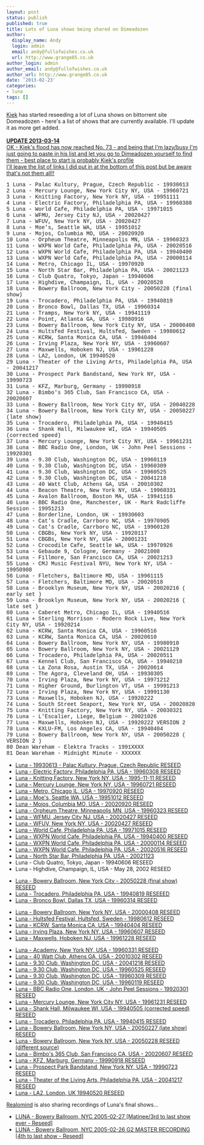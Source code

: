 ```yaml
---
layout: post
status: publish
published: true
title: Lots of Luna shows being shared on Dimeadozen
author:
  display_name: Andy
  login: admin
  email: andy@fullofwishes.co.uk
  url: http://www.grange85.co.uk
author_login: admin
author_email: andy@fullofwishes.co.uk
author_url: http://www.grange85.co.uk
date: '2013-02-23'
categories:
- luna
tags: []
---
```

<p><a href="http://www.dimeadozen.org/account-details.php?id=24610">Kiek</a> has started reseeding a lot of Luna shows on bittorrent site Domeadozen - here's a list of shows that are currently available. I'll update it as more get added.<br />
<ins datetime="2013-03-14T21:35:59+00:00"><br />
<strong>UPDATE 2013-03-14</strong><br />
OK - Kiek's flood has now reached No. 73 - and being that I'm lazy/busy I'm just going to paste in his list and let you go to <a href="http://www.dimeadozen.org">Dimeadozen</a> yourself to find them - best place to start is probably <a href="http://www.dimeadozen.org/account-details.php?id=24610">Kiek's profile</a><br />
I'll leave the list of links I did put in at the bottom of this post but be aware that's not them all!!<br />
<a id="more"></a><a id="more-3757"></a></p>
<div style="font-family:Consolas,Monaco,Lucida Console,Courier New, monospace;">
1 Luna - Palac Kultury, Prague, Czech Republic - 19930613<br />
2 Luna - Mercury Lounge, New York City NY, USA - 19960721<br />
3 Luna - Knitting Factory, New York NY, USA - 19951111<br />
4 Luna - Electric Factory, Philadelphia PA, USA - 19960308<br />
5 Luna - World Cafe, Philadelphia PA, USA - 19971015<br />
6 Luna - WFMU, Jersey City NJ, USA - 20020427<br />
7 Luna - WFUV, New York NY, USA - 20020427<br />
8 Luna - Moe's, Seattle WA, USA - 19951012<br />
9 Luna - Mojos, Columbia MO, USA - 20020920<br />
10 Luna - Orpheum Theatre, Minneapolis MN, USA - 19960323<br />
11 Luna - WXPN World Cafe, Philadelphia PA, USA - 20020516<br />
12 Luna - WXPN World Cafe, Philadelphia PA, USA - 19940400<br />
13 Luna - WXPN World Cafe, Philadelphia PA, USA - 20000114<br />
14 Luna - Metro, Chicago IL, USA - 19970920<br />
15 Luna - North Star Bar, Philadelphia PA, USA - 20021123<br />
16 Luna - Club Quatro, Tokyo, Japan - 19940606<br />
17 Luna - Highdive, Champaign, IL, USA - 20020528<br />
18 Luna - Bowery Ballroom, New York City - 20050228 (final show)<br />
19 Luna - Trocadero, Philadelphia PA, USA - 19940819<br />
20 Luna - Bronco Bowl, Dallas TX, USA  - 19960314<br />
21 Luna - Tramps, New York NY, USA - 19941119<br />
22 Luna - Point, Atlanta GA, USA - 19980916<br />
23 Luna - Bowery Ballroom, New York City NY, USA - 20000408<br />
24 Luna - Hultsfed Festival, Hultsfed, Sweden - 19980612<br />
25 Luna - KCRW, Santa Monica CA, USA - 19940404<br />
26 Luna - Irving Plaza, New York NY, USA - 19960607<br />
27 Luna - Maxwells, Hoboken NJ, USA - 19961228<br />
28 Luna - LA2, London, UK 19940520<br />
29 Luna - Theater of the Living Arts, Philadelphia PA, USA - 20041217<br />
30 Luna - Prospect Park Bandstand, New York NY, USA - 19990723<br />
31 Luna - KFZ, Marburg, Germany - 19990918<br />
32 Luna - Bimbo's 365 Club, San Francisco CA, USA - 20020607<br />
33 Luna - Bowery Ballroom, New York City NY, USA - 20040228<br />
34 Luna - Bowery Ballroom, New York City NY, USA - 20050227 (late show)<br />
35 Luna - Trocadero, Philadelphia PA, USA - 19940415<br />
36 Luna - Shank Hall, Milwaukee WI, USA - 19940505 (corrected speed)<br />
37 Luna - Mercury Lounge, New York City NY, USA - 19961231<br />
38 Luna - BBC Radio One, London, UK - John Peel Sessions - 19920301<br />
39 Luna - 9.30 Club, Washington DC, USA - 19960119<br />
40 Luna - 9.30 Club, Washington DC, USA - 19960309<br />
41 Luna - 9.30 Club, Washington DC, USA - 19960525<br />
42 Luna - 9.30 Club, Washington DC, USA - 20041218<br />
43 Luna - 40 Watt Club, Athens GA, USA - 20010302<br />
44 Luna - Beacon Theatre, New York NY, USA - 19960331<br />
45 Luna - Avalon Ballroom, Boston MA, USA - 19941116<br />
46 Luna - BBC Radio One, Manchester, UK - Mark Radcliffe Session - 19951213<br />
47 Luna - Borderline, London, UK - 19930603<br />
48 Luna - Cat's Cradle, Carrboro NC, USA - 19970905<br />
49 Luna - Cat's Cradle, Carrboro NC, USA - 19960120<br />
50 Luna - CBGBs, New York NY, USA - 19920117<br />
51 Luna - CBGBs, New York NY, USA - 20001231<br />
52 Luna - Crocodile Cafe, Seattle WA, USA - 19970926<br />
53 Luna - Gebaude 9, Cologne, Germany - 20021008<br />
54 Luna - Fillmore, San Francisco CA, USA - 20021213<br />
55 Luna - CMJ Music Festival NYU, New York NY, USA - 19950908<br />
56 Luna - Fletchers, Baltimore MD, USA - 19961115<br />
57 Luna - Fletchers, Baltimore MD, USA - 20020518<br />
58 Luna - Brooklyn Museum, New York NY, USA - 20020216 ( early set )<br />
59 Luna - Brooklyn Museum, New York NY, USA - 20020216 ( late set )<br />
60 Luna - Caberet Metro, Chicago IL, USA - 19940516<br />
61 Luna + Sterling Morrison - Modern Rock Live, New York City NY, USA - 19920214<br />
62 Luna - KCRW, Santa Monica CA, USA - 19960516<br />
63 Luna - KCRW, Santa Monica CA, USA - 20020610<br />
64 Luna - Bowery Ballroom, New York NY, USA - 19980910<br />
65 Luna - Bowery Ballroom, New York NY, USA - 20021129<br />
66 Luna - Trocadero, Philadelphia PA, USA - 20020511<br />
67 Luna - Kennel Club, San Francisco CA, USA - 19940218<br />
68 Luna - La Zona Rosa, Austin TX, USA - 20020614<br />
69 Luna - The Agora, Cleveland OH, USA - 19930305<br />
70 Luna - Irving Plaza, New York NY, USA - 19971212<br />
71 Luna - Higher Ground, Burlington VT, USA - 19991213<br />
72 Luna - Irving Plaza, New York NY, USA - 19991130<br />
73 Luna - Maxwells, Hoboken NJ, USA - 19920222<br />
74 Luna - South Street Seaport, New York NY, USA - 20020820<br />
75 Luna - Knitting Factory, New York NY, USA - 20030321<br />
76 Luna - L'Escalier, Liege, Belgium - 20021026<br />
77 Luna - Maxwells, Hoboken NJ, USA - 19920222  VERSION 2<br />
78 Luna - KXLU-FM, Los Angeles CA, USA - 19940404<br />
79 Luna - Bowery Ballroom, New York NY, USA - 20050228 ( VERSION 2 )<br />
80 Dean Wareham - Elektra Tracks - 1991XXXX<br />
81 Dean Wareham - Midnight Minute - XXXXXX
</div>
<p></ins></p>
<ul>
<li><a href="http://www.dimeadozen.org/torrents-details.php?id=440104&hit=1">Luna - 19930613 - Palac Kultury, Prague, Czech Republic RESEED</a></li>
<li><a href="http://www.dimeadozen.org/torrents-details.php?id=440151&hit=1">Luna - Electric Factory, Philadelphia PA, USA - 19960308 RESEED</a></li>
<li><a href="http://www.dimeadozen.org/torrents-details.php?id=440145&hit=1">Luna - Knitting Factory, New York NY, USA - 1995-11-11 RESEED</a></li>
<li><a href="http://www.dimeadozen.org/torrents-details.php?id=440132&hit=1">Luna - Mercury Lounge, New York NY, USA - 19960721 RESEED</a></li>
<li><a href="http://www.dimeadozen.org/torrents-details.php?id=440326&hit=1">Luna - Metro, Chicago IL, USA - 19970920 RESEED</a></li>
<li><a href="http://www.dimeadozen.org/torrents-details.php?id=440209&hit=1">Luna - Moe's, Seattle WA, USA - 19951012 RESEED</a></li>
<li><a href="http://www.dimeadozen.org/torrents-details.php?id=440213&hit=1">Luna - Mojos, Columbia MO, USA - 20020920 RESEED</a></li>
<li><a href="http://www.dimeadozen.org/torrents-details.php?id=440251&hit=1">Luna - Orpheum Theatre, Minneapolis MN, USA - 19960323 RESEED</a></li>
<li><a href="http://www.dimeadozen.org/torrents-details.php?id=440198&hit=1">Luna - WFMU, Jersey City NJ, USA - 20020427 RESEED</a></li>
<li><a href="http://www.dimeadozen.org/torrents-details.php?id=440199&hit=1">Luna - WFUV, New York NY, USA - 20020427 RESEED</a></li>
<li><a href="http://www.dimeadozen.org/torrents-details.php?id=440160&hit=1">Luna - World Cafe, Philadelphia PA, USA - 19971015 RESEED</a></li>
<li><a href="http://www.dimeadozen.org/torrents-details.php?id=440323&hit=1">Luna - WXPN World Cafe, Philadelphia PA, USA - 19940400 RESEED</a></li>
<li><a href="http://www.dimeadozen.org/torrents-details.php?id=440325&hit=1">Luna - WXPN World Cafe, Philadelphia PA, USA - 20000114 RESEED</a></li>
<li><a href="http://www.dimeadozen.org/torrents-details.php?id=440322&hit=1">Luna - WXPN World Cafe, Philadelphia PA, USA - 20020516 RESEED</a></li>
<li><a href="http://www.dimeadozen.org/torrents-details.php?id=440344">Luna - North Star Bar, Philadelphia PA, USA - 20021123</a></li>
<li>Luna - Club Quatro, Tokyo, Japan - 19940606 RESEED</li>
<li>Luna - Highdive, Champaign, IL, USA - May 28, 2002 RESEED</li>
<p></ins></p>
<p><ins datetime="2013-02-24T22:44:53+00:00">
<li><a href="http://www.dimeadozen.org/torrents-details.php?id=440526&hit=1">Luna - Bowery Ballroom, New York City - 20050228 (final show) RESEED</a></li>
<li><a href="http://www.dimeadozen.org/torrents-details.php?id=440527&hit=1">Luna - Trocadero, Philadelphia PA, USA - 19940819 RESEEED</a></li>
<li><a href="http://www.dimeadozen.org/torrents-details.php?id=440549&hit=1">Luna - Bronco Bowl, Dallas TX, USA - 19960314 RESEED</a></li>
<p></ins></p>
<p>	<ins datetime="2013-03-01T14:44:52+00:00">
<li><a href="http://www.dimeadozen.org/torrents-details.php?id=441068&hit=1">Luna - Bowery Ballroom, New York NY, USA - 20000408 RESEED</a></li>
<li><a href="http://www.dimeadozen.org/torrents-details.php?id=441070&hit=1">Luna - Hultsfed Festival, Hultsfed, Sweden - 19980612 RESEED</a></li>
<li><a href="http://www.dimeadozen.org/torrents-details.php?id=441074&hit=1">Luna - KCRW, Santa Monica CA, USA - 19940404 RESEED</a></li>
<li><a href="http://www.dimeadozen.org/torrents-details.php?id=441091&hit=1">Luna - Irving Plaza, New York NY, USA - 19960607 RESEED</a></li>
<li><a href="http://www.dimeadozen.org/torrents-details.php?id=441102&hit=1">Luna - Maxwells, Hoboken NJ, USA - 19961228 RESEED</a></li>
<p></ins></p>
<p>	<ins datetime="2013-03-03T23:25:47+00:00">
<li><a href="http://www.dimeadozen.org/torrents-details.php?id=441430&hit=1">Luna - Academy, New York NY, USA - 19960331 RESEED</a></li>
<li><a href="http://www.dimeadozen.org/torrents-details.php?id=441373&hit=1">Luna - 40 Watt Club, Athens GA, USA - 20010302 RESEED</a></li>
<li><a href="http://www.dimeadozen.org/torrents-details.php?id=441371&hit=1">Luna - 9.30 Club, Washington DC, USA - 20041218 RESEED</a></li>
<li><a href="http://www.dimeadozen.org/torrents-details.php?id=441352&hit=1">Luna - 9.30 Club, Washington DC, USA - 19960525 RESEED</a></li>
<li><a href="http://www.dimeadozen.org/torrents-details.php?id=441330&hit=1">Luna - 9.30 Club, Washington DC, USA - 19960309 RESEED</a></li>
<li><a href="http://www.dimeadozen.org/torrents-details.php?id=441329&hit=1">Luna - 9.30 Club, Washington DC, USA - 19960119 RESEED</a></li>
<li><a href="http://www.dimeadozen.org/torrents-details.php?id=441280&hit=1">Luna - BBC Radio One, London, UK - John Peel Sessions - 19920301 RESEED</a></li>
<li><a href="http://www.dimeadozen.org/torrents-details.php?id=441278&hit=1">Luna - Mercury Lounge, New York City NY, USA - 19961231 RESEED</a></li>
<li><a href="http://www.dimeadozen.org/torrents-details.php?id=441242&hit=1">Luna - Shank Hall, Milwaukee WI, USA - 19940505 (corrected speed) RESEED</a></li>
<li><a href="http://www.dimeadozen.org/torrents-details.php?id=441236&hit=1">Luna - Trocadero, Philadelphia PA, USA - 19940415 RESEED</a></li>
<li><a href="http://www.dimeadozen.org/torrents-details.php?id=441192&hit=1">Luna - Bowery Ballroom, New York NY, USA - 20050227 (late show) RESEED</a></li>
<li><a href="http://www.dimeadozen.org/torrents-details.php?id=441179&hit=1">Luna - Bowery Ballroom, New York NY, USA - 20050228 RESEED (different source)</a></li>
<li><a href="http://www.dimeadozen.org/torrents-details.php?id=441177&hit=1">Luna - Bimbo's 365 Club, San Francisco CA, USA - 20020607 RESEED</a></li>
<li><a href="http://www.dimeadozen.org/torrents-details.php?id=441147&hit=1">Luna - KFZ, Marburg, Germany - 19990918 RESEED</a></li>
<li><a href="http://www.dimeadozen.org/torrents-details.php?id=441145&hit=1">Luna - Prospect Park Bandstand, New York NY, USA - 19990723 RESEED</a></li>
<li><a href="http://www.dimeadozen.org/torrents-details.php?id=441119&hit=1">Luna - Theater of the Living Arts, Philadelphia PA, USA - 20041217 RESEED</a></li>
<li><a href="http://www.dimeadozen.org/torrents-details.php?id=441116&hit=1">Luna - LA2, London, UK 19940520 RESEED</a></li>
<p></ins></p>
</ul>
<p><a href="http://www.dimeadozen.org/account-details.php?id=422201">Realomind</a> is also sharing recordings of Luna's final shows...</p>
<ul>
<li><a href="http://www.dimeadozen.org/torrents-details.php?id=440020&hit=1">LUNA - Bowery Ballroom, NYC 2005-02-27 [Matinee/3rd to last show ever - Reseed]</a></li>
<li><a href="http://www.dimeadozen.org/torrents-details.php?id=439518&hit=1">LUNA - Bowery Ballroom, NYC 2005-02-26 G2 MASTER RECORDING [4th to last show - Reseed]</a></li>
</ul>
